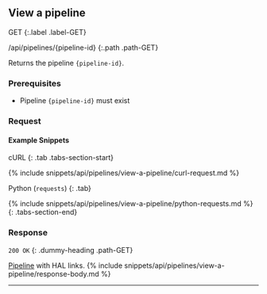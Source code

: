 ## View a pipeline

GET
{:.label .label-GET}

/api/pipelines/{pipeline-id}
{:.path .path-GET}

Returns the pipeline `{pipeline-id}`.

### Prerequisites
- Pipeline `{pipeline-id}` must exist

### Request

#### Example Snippets
cURL
{: .tab .tabs-section-start}

{% include snippets/api/pipelines/view-a-pipeline/curl-request.md %}

Python (`requests`)
{: .tab}

{% include snippets/api/pipelines/view-a-pipeline/python-requests.md %}
{: .tabs-section-end}

### Response
`200 OK`
{: .dummy-heading .path-GET}

[Pipeline](#pipeline) with HAL links.
{% include snippets/api/pipelines/view-a-pipeline/response-body.md %}

---
